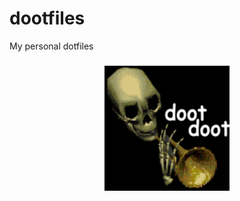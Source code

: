 # dootfiles
My personal dotfiles

<h3 align="center"><img src="https://github.com/WBreno9/dootfiles/blob/master/spooky.jpg?raw=true" width="200px"></h3>
